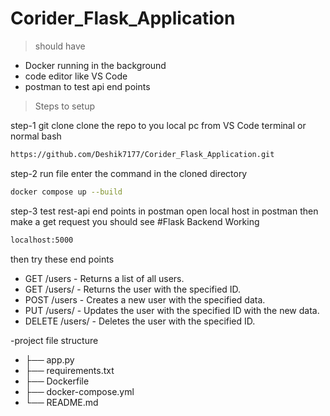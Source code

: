 # Corider_Flask_Application
>should have
 - Docker running in the background
 - code editor like VS Code
 - postman to test api end points

>Steps to setup 

step-1 git clone
clone the repo to you local pc from VS Code terminal or normal bash
```bash
https://github.com/Deshik7177/Corider_Flask_Application.git
```
step-2 run file
enter the command in the cloned directory
```bash
docker compose up --build
```

step-3 test rest-api end points in postman
open local host in postman then make a get request you should see #Flask Backend Working  
```bash
localhost:5000
```
then try these end points
 - GET /users - Returns a list of all users.
 - GET /users/<id> - Returns the user with the specified ID.
 - POST /users - Creates a new user with the specified data.
 - PUT /users/<id> - Updates the user with the specified ID with the new data.
 - DELETE /users/<id> - Deletes the user with the specified ID.

-project file structure
 - ├── app.py                
 - ├── requirements.txt      
 - ├── Dockerfile            
 - ├── docker-compose.yml    
 - └── README.md            

